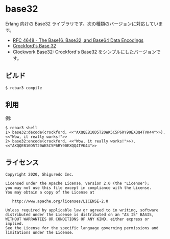 # base32

Erlang 向けの Base32 ライブラリです。次の種類のバージョンに対応しています。

- [RFC 4648 \- The Base16, Base32, and Base64 Data Encodings](https://tools.ietf.org/html/rfc4648)
- [Crockford's Base 32](https://www.crockford.com/base32.html)
- Clockwork Base32: Crockford's Base32 をシンプルにしたバージョンです。

## ビルド

```shell
$ rebar3 compile
```

## 利用

例:

```shell
$ rebar3 shell
1> base32:decode(crockford, <<"AXQQEB10D5T20WK5C5P6RY90EXQQ4TVK44">>).
<<"Wow, it really works!">>
2> base32:encode(crockford, <<"Wow, it really works!">>).
<<"AXQQEB10D5T20WK5C5P6RY90EXQQ4TVK44">>
```

## ライセンス

```
Copyright 2020, Shiguredo Inc.

Licensed under the Apache License, Version 2.0 (the "License");
you may not use this file except in compliance with the License.
You may obtain a copy of the License at

   http://www.apache.org/licenses/LICENSE-2.0

Unless required by applicable law or agreed to in writing, software
distributed under the License is distributed on an "AS IS" BASIS,
WITHOUT WARRANTIES OR CONDITIONS OF ANY KIND, either express or implied.
See the License for the specific language governing permissions and
limitations under the License.
```
